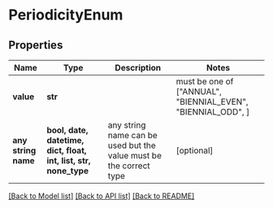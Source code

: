 # PeriodicityEnum


## Properties
Name | Type | Description | Notes
------------ | ------------- | ------------- | -------------
**value** | **str** |  |  must be one of ["ANNUAL", "BIENNIAL_EVEN", "BIENNIAL_ODD", ]
**any string name** | **bool, date, datetime, dict, float, int, list, str, none_type** | any string name can be used but the value must be the correct type | [optional]

[[Back to Model list]](../README.md#documentation-for-models) [[Back to API list]](../README.md#documentation-for-api-endpoints) [[Back to README]](../README.md)


